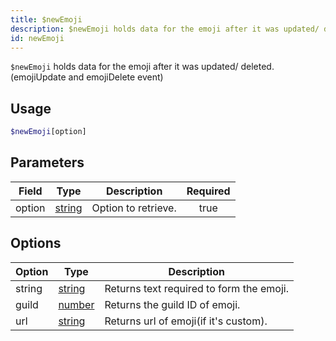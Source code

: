 ```yaml
---
title: $newEmoji
description: $newEmoji holds data for the emoji after it was updated/ deleted. (emojiUpdate and emojiDelete event)
id: newEmoji
---
```


`$newEmoji` holds data for the emoji after it was updated/ deleted. (emojiUpdate and emojiDelete event)

## Usage

```php
$newEmoji[option]
```

## Parameters

| Field  | Type                                                                                              | Description         | Required |
| ------ | ------------------------------------------------------------------------------------------------- | ------------------- | :------: |
| option | [string](https://developer.mozilla.org/en-US/docs/Web/JavaScript/Reference/Global_Objects/String) | Option to retrieve. |   true   |

## Options

| Option | Type                                                                                              | Description                              |
| ------ | ------------------------------------------------------------------------------------------------- | ---------------------------------------- |
| string | [string](https://developer.mozilla.org/en-US/docs/Web/JavaScript/Reference/Global_Objects/String) | Returns text required to form the emoji. |
| guild  | [number](https://developer.mozilla.org/en-US/docs/Web/JavaScript/Reference/Global_Objects/Number) | Returns the guild ID of emoji.           |
| url    | [string](https://developer.mozilla.org/en-US/docs/Web/JavaScript/Reference/Global_Objects/String) | Returns url of emoji(if it's custom).    |
